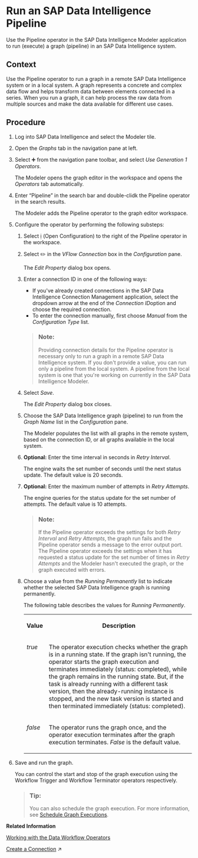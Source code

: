 <!-- loio69bbcf990caa4439b24515dd02b42918 -->

<link rel="stylesheet" type="text/css" href="../css/sap-icons.css"/>

# Run an SAP Data Intelligence Pipeline

Use the Pipeline operator in the SAP Data Intelligence Modeler application to run \(execute\) a graph \(pipeline\) in an SAP Data Intelligence system.



## Context

Use the Pipeline operator to run a graph in a remote SAP Data Intelligence system or in a local system. A graph represents a concrete and complex data flow and helps transform data between elements connected in a series. When you run a graph, it can help process the raw data from multiple sources and make the data available for different use cases.



## Procedure

1.  Log into SAP Data Intelligence and select the Modeler tile.

2.  Open the *Graphs* tab in the navigation pane at left.

3.  Select :heavy_plus_sign: from the navigation pane toolbar, and select *Use Generation 1 Operators*.

    The Modeler opens the graph editor in the workspace and opens the *Operators* tab automatically.

4.  Enter “Pipeline” in the search bar and double-clidk the Pipeline operator in the search results.

    The Modeler adds the Pipeline operator to the graph editor workspace.

5.  Configure the operator by performing the following substeps:

    1.  Select <span class="SAP-icons"></span> \(Open Configuration\) to the right of the Pipeline operator in the workspace.

    2.  Select :pencil2: in the *VFlow Connection* box in the *Configuration* pane.

        The *Edit Property* dialog box opens.

    3.  Enter a connection ID in one of the following ways:

        -   If you've already created connections in the SAP Data Intelligence Connection Management application, select the dropdown arrow at the end of the *Connection ID*option and choose the required connection.
        -   To enter the connection manually, first choose *Manual* from the *Configuration Type* list.

        > ### Note:  
        > Providing connection details for the Pipeline operator is necessary only to run a graph in a remote SAP Data Intelligence system. If you don't provide a value, you can run only a pipeline from the local system. A pipeline from the local system is one that you're working on currently in the SAP Data Intelligence Modeler.

    4.  Select *Save*.

        The *Edit Property* dialog box closes.

    5.  Choose the SAP Data Intelligence graph \(pipeline\) to run from the *Graph Name* list in the *Configuration* pane.

        The Modeler populates the list with all graphs in the remote system, based on the connection ID, or all graphs available in the local system.

    6.  **Optional:** Enter the time interval in seconds in *Retry Interval*.

        The engine waits the set number of seconds until the next status update. The default value is 20 seconds.

    7.  **Optional:** Enter the maximum number of attempts in *Retry Attempts*.

        The engine queries for the status update for the set number of attempts. The default value is 10 attempts.

        > ### Note:  
        > If the Pipeline operator exceeds the settings for both *Retry Interval* and *Retry Attempts*, the graph run fails and the Pipeline operator sends a message to the error output port. The Pipeline operator exceeds the settings when it has requested a status update for the set number of times in *Retry Attempts* and the Modeler hasn't executed the graph, or the graph executed with errors.

    8.  Choose a value from the *Running Permanently* list to indicate whether the selected SAP Data Intelligence graph is running permanently.

        The following table describes the values for *Running Permanently*.


        <table>
        <tr>
        <th valign="top">

        Value
        
        </th>
        <th valign="top">

        Description
        
        </th>
        </tr>
        <tr>
        <td valign="top">
        
        *true* 
        
        </td>
        <td valign="top">
        
        The operator execution checks whether the graph is in a running state. If the graph isn't running, the operator starts the graph execution and terminates immediately \(status: completed\), while the graph remains in the running state. But, if the task is already running with a different task version, then the already-running instance is stopped, and the new task version is started and then terminated immediately \(status: completed\).
        
        </td>
        </tr>
        <tr>
        <td valign="top">
        
        *false* 
        
        </td>
        <td valign="top">
        
        The operator runs the graph once, and the operator execution terminates after the graph execution terminates. *False* is the default value.
        
        </td>
        </tr>
        </table>
        

6.  Save and run the graph.

    You can control the start and stop of the graph execution using the Workflow Trigger and Workflow Terminator operators respectively.

    > ### Tip:  
    > You can also schedule the graph execution. For more information, see [Schedule Graph Executions](../using-graphs/schedule-graph-executions-cb46d5f.md).


**Related Information**  


[Working with the Data Workflow Operators](working-with-the-data-workflow-operators-f3f4333.md "SAP Data Intelligence Modeler has a category of operators called Data Workflow operators. When used in a graph (pipeline) and executed, the Data Workflow operators run for a limited time and finish with the status of either “completed” or “dead”.")

[Create a Connection](https://help.sap.com/viewer/300d97f4d57c4b329df8c83858ff67fb/Dev/en-US/e259041c90734cb688e13a7931e7d721.html "Create a connection in SAP Data Intelligence, which represents an access point to a remote system or a remote data source.") :arrow_upper_right:

